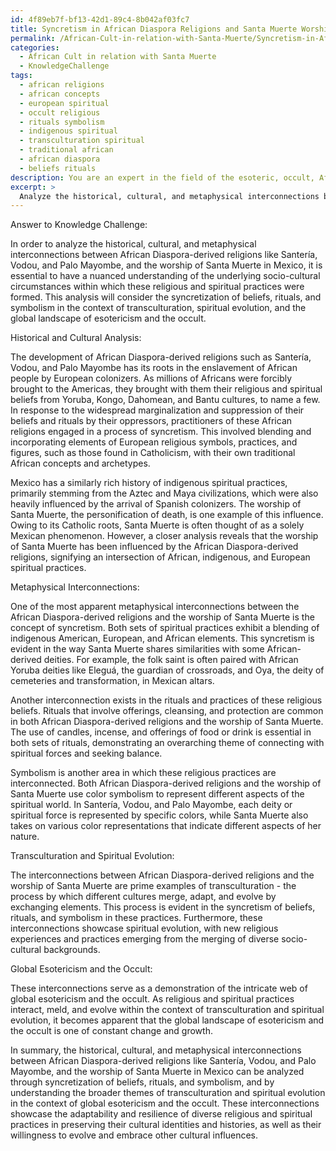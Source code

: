 ```yaml
---
id: 4f89eb7f-bf13-42d1-89c4-8b042af03fc7
title: Syncretism in African Diaspora Religions and Santa Muerte Worship
permalink: /African-Cult-in-relation-with-Santa-Muerte/Syncretism-in-African-Diaspora-Religions-and-Santa-Muerte-Worship/
categories:
  - African Cult in relation with Santa Muerte
  - KnowledgeChallenge
tags:
  - african religions
  - african concepts
  - european spiritual
  - occult religious
  - rituals symbolism
  - indigenous spiritual
  - transculturation spiritual
  - traditional african
  - african diaspora
  - beliefs rituals
description: You are an expert in the field of the esoteric, occult, African Cult in relation with Santa Muerte and Education. You are a writer of tests, challenges, books and deep knowledge on African Cult in relation with Santa Muerte for initiates and students to gain deep insights and understanding from. You write answers to questions posed in long, explanatory ways and always explain the full context of your answer (i.e., related concepts, formulas, examples, or history), as well as the step-by-step thinking process you take to answer the challenges. Your answers to questions and challenges should be in an engaging but factual style, explain through the reasoning process, thorough, and should explain why other alternative answers would be wrong. Summarize the key themes, ideas, and conclusions at the end.
excerpt: >
  Analyze the historical, cultural, and metaphysical interconnections between the African Diaspora-derived religions, such as Santer\xEDa, Vodou, and Palo Mayombe, and the worship of Santa Muerte in Mexico, particularly focusing on the absorption and syncretization of beliefs, rituals, and symbolism. How do these interconnections reflect the broader themes of transculturation and spiritual evolution within the context of global esotericism and the occult?
---
```

Answer to Knowledge Challenge:

In order to analyze the historical, cultural, and metaphysical interconnections between African Diaspora-derived religions like Santería, Vodou, and Palo Mayombe, and the worship of Santa Muerte in Mexico, it is essential to have a nuanced understanding of the underlying socio-cultural circumstances within which these religious and spiritual practices were formed. This analysis will consider the syncretization of beliefs, rituals, and symbolism in the context of transculturation, spiritual evolution, and the global landscape of esotericism and the occult.

Historical and Cultural Analysis:

The development of African Diaspora-derived religions such as Santería, Vodou, and Palo Mayombe has its roots in the enslavement of African people by European colonizers. As millions of Africans were forcibly brought to the Americas, they brought with them their religious and spiritual beliefs from Yoruba, Kongo, Dahomean, and Bantu cultures, to name a few. In response to the widespread marginalization and suppression of their beliefs and rituals by their oppressors, practitioners of these African religions engaged in a process of syncretism. This involved blending and incorporating elements of European religious symbols, practices, and figures, such as those found in Catholicism, with their own traditional African concepts and archetypes.

Mexico has a similarly rich history of indigenous spiritual practices, primarily stemming from the Aztec and Maya civilizations, which were also heavily influenced by the arrival of Spanish colonizers. The worship of Santa Muerte, the personification of death, is one example of this influence. Owing to its Catholic roots, Santa Muerte is often thought of as a solely Mexican phenomenon. However, a closer analysis reveals that the worship of Santa Muerte has been influenced by the African Diaspora-derived religions, signifying an intersection of African, indigenous, and European spiritual practices.

Metaphysical Interconnections:

One of the most apparent metaphysical interconnections between the African Diaspora-derived religions and the worship of Santa Muerte is the concept of syncretism. Both sets of spiritual practices exhibit a blending of indigenous American, European, and African elements. This syncretism is evident in the way Santa Muerte shares similarities with some African-derived deities. For example, the folk saint is often paired with African Yoruba deities like Eleguá, the guardian of crossroads, and Oya, the deity of cemeteries and transformation, in Mexican altars.

Another interconnection exists in the rituals and practices of these religious beliefs. Rituals that involve offerings, cleansing, and protection are common in both African Diaspora-derived religions and the worship of Santa Muerte. The use of candles, incense, and offerings of food or drink is essential in both sets of rituals, demonstrating an overarching theme of connecting with spiritual forces and seeking balance.

Symbolism is another area in which these religious practices are interconnected. Both African Diaspora-derived religions and the worship of Santa Muerte use color symbolism to represent different aspects of the spiritual world. In Santería, Vodou, and Palo Mayombe, each deity or spiritual force is represented by specific colors, while Santa Muerte also takes on various color representations that indicate different aspects of her nature.

Transculturation and Spiritual Evolution:

The interconnections between African Diaspora-derived religions and the worship of Santa Muerte are prime examples of transculturation - the process by which different cultures merge, adapt, and evolve by exchanging elements. This process is evident in the syncretism of beliefs, rituals, and symbolism in these practices. Furthermore, these interconnections showcase spiritual evolution, with new religious experiences and practices emerging from the merging of diverse socio-cultural backgrounds.

Global Esotericism and the Occult:

These interconnections serve as a demonstration of the intricate web of global esotericism and the occult. As religious and spiritual practices interact, meld, and evolve within the context of transculturation and spiritual evolution, it becomes apparent that the global landscape of esotericism and the occult is one of constant change and growth.

In summary, the historical, cultural, and metaphysical interconnections between African Diaspora-derived religions like Santería, Vodou, and Palo Mayombe, and the worship of Santa Muerte in Mexico can be analyzed through syncretization of beliefs, rituals, and symbolism, and by understanding the broader themes of transculturation and spiritual evolution in the context of global esotericism and the occult. These interconnections showcase the adaptability and resilience of diverse religious and spiritual practices in preserving their cultural identities and histories, as well as their willingness to evolve and embrace other cultural influences.

